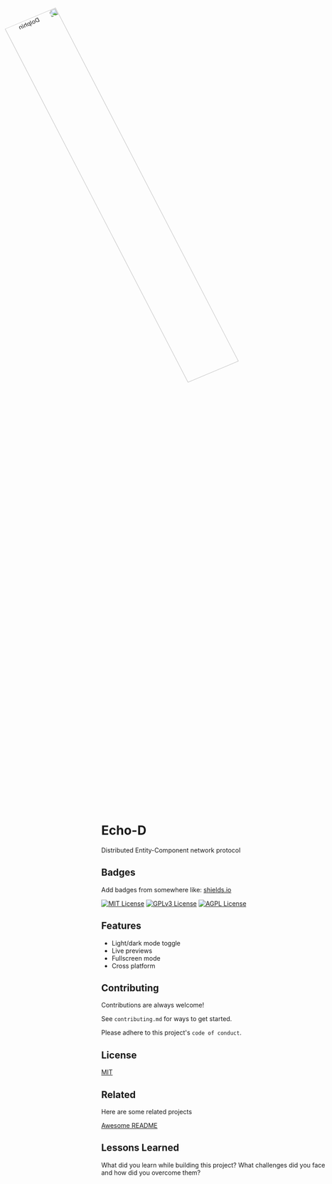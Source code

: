 <center>
<img alt="Dolphin" src="https://gitlab.rumblinglabs.com/roland/echo-d/-/raw/main/docs/public/dolphin/echo-d-dolphin.png?inline=false" width="50%" style="transform: scaleX(-1) scaleY(0.9) rotate(25deg)" />
</center>

# Echo-D

Distributed Entity-Component network protocol

## Badges

Add badges from somewhere like: [shields.io](https://shields.io/)

[![MIT License](https://img.shields.io/badge/License-MIT-green.svg)](https://choosealicense.com/licenses/mit/)
[![GPLv3 License](https://img.shields.io/badge/License-GPL%20v3-yellow.svg)](https://opensource.org/licenses/)
[![AGPL License](https://img.shields.io/badge/license-AGPL-blue.svg)](http://www.gnu.org/licenses/agpl-3.0)

## Features

- Light/dark mode toggle
- Live previews
- Fullscreen mode
- Cross platform

## Contributing

Contributions are always welcome!

See `contributing.md` for ways to get started.

Please adhere to this project's `code of conduct`.


## License

[MIT](https://choosealicense.com/licenses/mit/)


## Related

Here are some related projects

[Awesome README](https://github.com/matiassingers/awesome-readme)

## Lessons Learned

What did you learn while building this project? What challenges did you face and how did you overcome them?